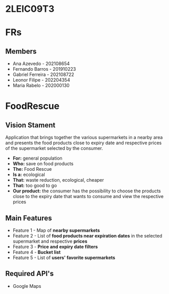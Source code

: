 # 2LEIC09T3

# FRs

## Members

- Ana Azevedo - 202108654
- Fernando Barros - 201910223
- Gabriel Ferreira - 202108722
- Leonor Filipe - 202204354
- Maria Rabelo - 202000130

# FoodRescue

## Vision Stament
Application that brings together the various supermarkets in a nearby area and presents the food products close to expiry date and respective prices of the supermarket selected by the consumer.

- **For:**
general population
- **Who:**
save on food products
- **The:**
Food Rescue
- **Is a:**
ecological
- **That:**
waste reduction, ecological, cheaper
- **That:**
too good to go
- **Our product:**
the consumer has the possibility to choose the products close to the expiry date that wants to consume and view the respective prices

## Main Features
 - Feature 1 - Map of **nearby supermarkets**
 - Feature 2 - List of **food products near expiration dates** in the selected supermarket and respective **prices**
 - Feature 3 - **Price and expiry date filters**
 - Feature 4 - **Bucket list**
 - Feature 5 - List of **users' favorite supermarkets**

## Required API's
- Google Maps
